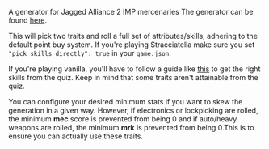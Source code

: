 A generator for Jagged Alliance 2 IMP mercenaries
The generator can be found [here](dijidiji.github.io/ja2-impgen/).

This will pick two traits and roll a full set of attributes/skills, adhering to the default point buy system.
If you're playing Stracciatella make sure you set `"pick_skills_directly": true` in your `game.json`.

If you're playing vanilla, you'll have to follow a guide like [this](https://fadden.com/gaming/ja2/#quiz) to get the right skills from the quiz. Keep in mind that some traits aren't attainable from the quiz.

You can configure your desired minimum stats if you want to skew the generation in a given way.
However, if electronics or lockpicking are rolled, the minimum <b>mec</b> score is prevented from being 0 and if auto/heavy weapons are rolled, the minimum <b>mrk</b> is prevented from being 0.This is to ensure you can actually use these traits.
